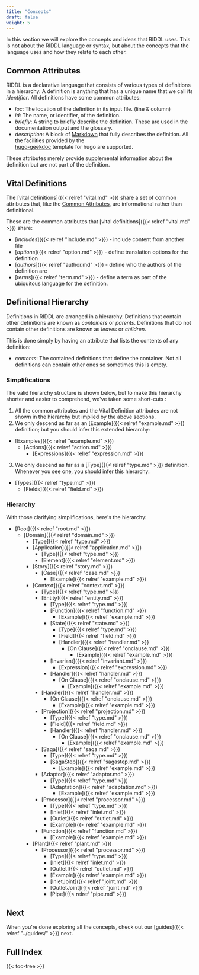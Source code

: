 ```yaml
---
title: "Concepts"
draft: false
weight: 5
---
```


In this section we will explore the concepts and ideas that RIDDL uses. This is
not about the RIDDL language or syntax, but about the concepts that the
language uses and how they relate to each other.

## Common Attributes

RIDDL is a declarative language that consists of various types of definitions
in a hierarchy. A definition is anything that has a unique name that we call
its *identifier*. All definitions have some common attributes:

* _loc_: The location of the definition in its input file. (line & column)
* _id_: The name, or identifier, of the definition. 
* _briefly_: A string to briefly describe the definition. These are used in 
  the documentation output and the glossary. 
* _description_: A block of 
   [Markdown](https://www.markdownguide.org/getting-started/) that 
  fully describes the definition. All the facilities provided by the  
  [hugo-geekdoc](https://geekdocs.de/) template for hugo are supported.

These attributes merely provide supplemental information about the 
definition but are not part of the definition.  

## Vital Definitions
The [vital definitions]({{< relref "vital.md" >}}) share a set of 
common attributes that, like the [Common Attributes](#common-attributes),
are informational rather than definitional. 

These are the common attributes that 
[vital definitions]({{< relref "vital.md" >}}) share:
* [_includes_]({{< relref "include.md" >}}) - include content from another file
* [_options_]({{< relref "option.md" >}}) - define translation options for the
  definition
* [_authors_]({{< relref "author.md" >}}) - define who the authors of the
  definition are
* [_terms_]({{< relref "term.md" >}}) - define a term as part of the
  ubiquitous language for the definition.

## Definitional Hierarchy

Definitions in RIDDL are arranged in a hierarchy. Definitions that contain other
definitions are known as *containers* or *parents*. Definitions that do not
contain other definitions are known as *leaves* or *children*.

This is done simply by having an attribute that lists the contents of any 
definition:

* _contents_: The contained definitions that define the container. Not all 
  definitions can contain other ones so sometimes this is empty.

### Simplifications
The valid hierarchy structure is shown below, but to make this hierarchy 
shorter and easier to comprehend, we've taken some short-cuts :

1. All the common attributes and the Vital Definition attributes 
are not shown in the hierarchy but implied by the above sections.
2. We only descend as far as an [Example]({{< relref "example.md" >}}) 
   definition; but you should infer this extended hierarchy:
  * [Examples]({{< relref "example.md" >}})
    * [Actions]({{< relref "action.md" >}})
      * [Expressions]({{< relref "expression.md" >}})
3. We only descend as far as a [Type]({{< relref "type.md" >}}) definition. 
   Whenever you see one, you should infer this hierarchy: 
  * [Types]({{< relref "type.md" >}})
    * [Fields]({{< relref "field.md" >}})

### Hierarchy
With those clarifying simplifications, here's the hierarchy:
* [Root]({{< relref "root.md" >}})
  * [Domain]({{< relref "domain.md" >}})
    * [Type]({{< relref "type.md" >}})
    * [Application]({{< relref "application.md" >}})
      * [Type]({{< relref "type.md" >}})
      * [Element]({{< relref "element.md" >}})
    * [Story]({{< relref "story.md" >}})
      * [Case]({{< relref "case.md" >}})
        * [Example]({{< relref "example.md" >}})
    * [Context]({{< relref "context.md" >}})
      * [Type]({{< relref "type.md" >}})
      * [Entity]({{< relref "entity.md" >}})
        * [Type]({{< relref "type.md" >}})
        * [Function]({{< relref "function.md" >}})
          * [Example]({{< relref "example.md" >}})
        * [State]({{< relref "state.md" >}})
          * [Type]({{< relref "type.md" >}})
          * [Field]({{< relref "field.md" >}})
          * [Handler]({{< relref "handler.md" >}}
            * [On Clause]({{< relref "onclause.md" >}})
              * [Example]({{< relref "example.md" >}})
        * [Invariant]({{< relref "invariant.md" >}})
          * [Expression]({{< relref "expression.md" >}})
        * [Handler]({{< relref "handler.md" >}})
          * [On Clause]({{< relref "onclause.md" >}})
            * [Example]({{< relref "example.md" >}})
      * [Handler]({{< relref "handler.md" >}})
        * [On Clause]({{< relref "onclause.md" >}})
          * [Example]({{< relref "example.md" >}})
      * [Projection]({{< relref "projection.md" >}})
        * [Type]({{< relref "type.md" >}})
        * [Field]({{< relref "field.md" >}})
        * [Handler]({{< relref "handler.md" >}})
          * [On Clause]({{< relref "onclause.md" >}})
            * [Example]({{< relref "example.md" >}})
      * [Saga]({{< relref "saga.md" >}})
        * [Type]({{< relref "type.md" >}})
        * [SagaStep]({{< relref "sagastep.md" >}})
          * [Example]({{< relref "example.md" >}})
      * [Adaptor]({{< relref "adaptor.md" >}})
        * [Type]({{< relref "type.md" >}})
        * [Adaptation]({{< relref "adaptation.md" >}})
          * [Example]({{< relref "example.md" >}})
      * [Processor]({{< relref "processor.md" >}})
        * [Type]({{< relref "type.md" >}})
        * [Inlet]({{< relref "inlet.md" >}}) 
        * [Outlet]({{< relref "outlet.md" >}})
        * [Example]({{< relref "example.md" >}})
      * [Function]({{< relref "function.md" >}})
        * [Example]({{< relref "example.md" >}})
    * [Plant]({{< relref "plant.md" >}})
      * [Processor]({{< relref "processor.md" >}})
        * [Type]({{< relref "type.md" >}})
        * [Inlet]({{< relref "inlet.md" >}})
        * [Outlet]({{< relref "outlet.md" >}})
        * [Example]({{< relref "example.md" >}})
        * [InletJoint]({{< relref "joint.md" >}})
        * [OutletJoint]({{< relref "joint.md" >}})
        * [Pipe]({{< relref "pipe.md" >}})

## Next
When you're done exploring all the concepts, check out our 
[guides]({{< relref "../guides/" >}}) next.

## Full Index

{{< toc-tree >}}
